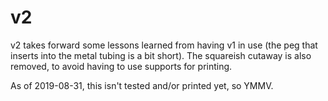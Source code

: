 # v2

v2 takes forward some lessons learned from having v1 in use (the peg that inserts into the metal tubing is a bit short).
The squareish cutaway is also removed, to avoid having to use supports for printing.

As of 2019-08-31, this isn't tested and/or printed yet, so YMMV.
